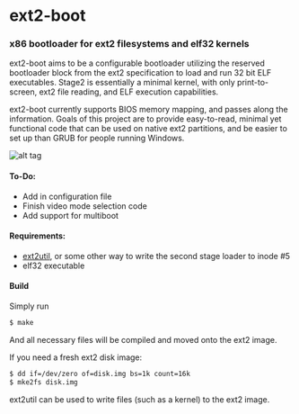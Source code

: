 # ext2-boot

### x86 bootloader for ext2 filesystems and elf32 kernels
ext2-boot aims to be a configurable bootloader utilizing the reserved bootloader block from the ext2 specification to load and run 32 bit ELF executables. 
Stage2 is essentially a minimal kernel, with only print-to-screen, ext2 file reading, and ELF execution capabilities.

ext2-boot currently supports BIOS memory mapping, and passes along the information.
Goals of this project are to provide easy-to-read, minimal yet functional code that can be used on native ext2 partitions, and be easier to set up than GRUB for people running Windows.

![alt tag](https://raw.githubusercontent.com/lazear/ext2-boot/master/bootloader.png)

#### To-Do:
* Add in configuration file
* Finish video mode selection code
* Add support for multiboot

#### Requirements:
* [ext2util](https://github.com/lazear/ext2util), or some other way to write the second stage loader to inode #5
* elf32 executable

#### Build
Simply run
```sh
$ make
```
And all necessary files will be compiled and moved onto the ext2 image.

If you need a fresh ext2 disk image:
```sh
$ dd if=/dev/zero of=disk.img bs=1k count=16k
$ mke2fs disk.img
```
ext2util can be used to write files (such as a kernel) to the ext2 image.



